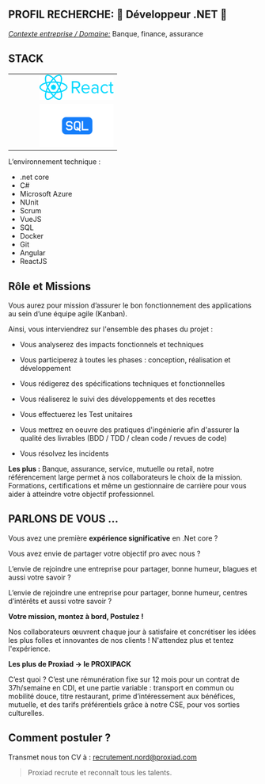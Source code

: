 PROFIL RECHERCHE: 🐝 **Développeur .NET** 🐝
---

<ins>*Contexte entreprise / Domaine:*</ins> Banque, finance, assurance


STACK
--- 

<table>
    <tr>
        <td><img src="https://upload.wikimedia.org/wikipedia/commons/thumb/e/ee/.NET_Core_Logo.svg/2048px-.NET_Core_Logo.svg.png" width="150" alt=""></td>
        <td><img src="https://upload.wikimedia.org/wikipedia/commons/4/4f/Csharp_Logo.png" width="150" alt=""></td>
        <td><img src="https://cdn.freebiesupply.com/logos/large/2x/angular-3-logo-svg-vector.svg" width="150" alt=""></td>
        <td><img src="https://www.fullstackpython.com/img/logos/vuejs-wide.png" width="150" alt=""></td>
        <td><img src="/assets/images/React.png" width="150" alt=""></td>
    </tr>

<tr>
    <td><img src="https://download.logo.wine/logo/Microsoft_Azure/Microsoft_Azure-Logo.wine.png" width="150" alt=""></td>
    <td><img src="https://www.docker.com/wp-content/uploads/2022/03/horizontal-logo-monochromatic-white.png" width="150" alt=""></td>
    <td><img src="https://upload.wikimedia.org/wikipedia/commons/b/b8/Nunit_logo_250.png" width="150" alt=""></td>
    <td><img src="https://upload.wikimedia.org/wikipedia/commons/thumb/e/e0/Git-logo.svg/1280px-Git-logo.svg.png" width="150" alt=""></td>
    <td><img src="/assets/images/SQL.png" width="150" alt=""></td>
    </tr>
</table>

L’environnement technique : 
* .net core 
* C# 
* Microsoft Azure
* NUnit
* Scrum
* VueJS 
* SQL 
* Docker
* Git
* Angular
* ReactJS

**Rôle et Missions**
-----------------------

Vous aurez pour mission d’assurer le bon fonctionnement des applications au sein d’une équipe agile (Kanban).

Ainsi, vous interviendrez sur l'ensemble des phases du projet :


* Vous analyserez des impacts fonctionnels et techniques

* Vous participerez à toutes les phases : conception, réalisation et développement

* Vous rédigerez des spécifications techniques et fonctionnelles

* Vous réaliserez le suivi des développements et des recettes

* Vous effectuerez les Test unitaires

* Vous mettrez en oeuvre des pratiques d'ingénierie afin d'assurer la qualité des livrables (BDD / TDD / clean code / revues de code)

* Vous résolvez les incidents

**Les plus :** Banque, assurance, service, mutuelle ou retail, notre référencement large 
permet à nos collaborateurs le choix de la mission. Formations, 
certifications et même un gestionnaire de carrière pour vous aider à atteindre votre objectif professionnel.


**PARLONS DE VOUS …**
-----

Vous avez une première **expérience significative** en .Net core ?

Vous avez envie de partager votre objectif pro avec nous ?

L’envie de rejoindre une entreprise pour partager, bonne humeur, blagues et aussi votre savoir ?

L’envie de rejoindre une entreprise pour partager, bonne humeur, centres d’intérêts et aussi votre savoir ?

**Votre mission, montez à bord, Postulez !**

Nos collaborateurs œuvrent chaque jour à satisfaire et concrétiser les idées les plus folles et innovantes de nos clients !
N'attendez plus et tentez l'expérience.

**Les plus de Proxiad -> le PROXIPACK**

C’est quoi ? C’est une rémunération fixe sur 12 mois pour un contrat de 37h/semaine en CDI, 
et une partie variable : transport en commun ou mobilité douce, 
titre restaurant, prime d’intéressement aux bénéfices, mutuelle, 
et des tarifs préférentiels grâce à notre CSE, pour vos sorties culturelles.

**Comment postuler ?**
---
Transmet nous ton CV à : recrutement.nord@proxiad.com


> Proxiad recrute et reconnaît tous les talents.
